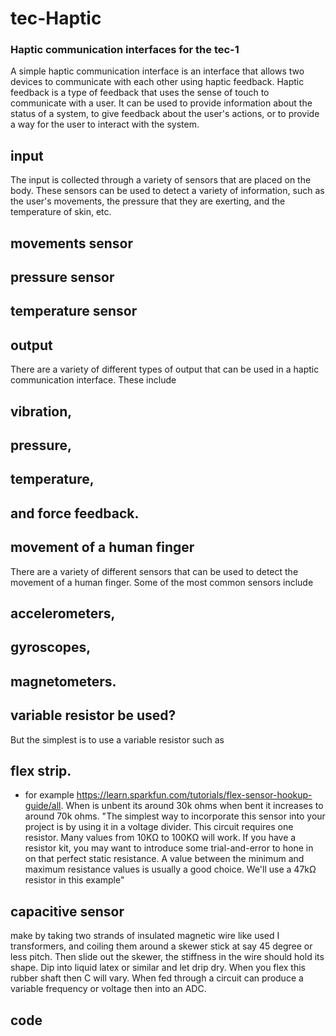 # tec-Haptic

### Haptic communication interfaces for the tec-1

A simple haptic communication interface is an interface that allows two devices to communicate with each other using haptic feedback. Haptic feedback is a type of feedback that uses the sense of touch to communicate with a user. It can be used to provide information about the status of a system, to give feedback about the user's actions, or to provide a way for the user to interact with the system.

## input
The input is collected through a variety of sensors that are placed on the body. These sensors can be used to detect a variety of information, such as the user's movements, the pressure that they are exerting, and the temperature of skin, etc. 
## movements sensor
## pressure sensor
## temperature sensor


## output
There are a variety of different types of output that can be used in a haptic communication interface. These include 
## vibration, 
## pressure, 
## temperature, 
## and force feedback. 



## movement of a human finger
There are a variety of different sensors that can be used to detect the movement of a human finger. Some of the most common sensors include 



## accelerometers, 
## gyroscopes,  
## magnetometers. 
## variable resistor be used? 
But the simplest is to use a variable resistor such as 
## flex strip. 
- for example https://learn.sparkfun.com/tutorials/flex-sensor-hookup-guide/all. 
When is unbent its around 30k ohms when bent it increases to around 70k ohms. 
"The simplest way to incorporate this sensor into your project is by using it in a voltage divider. 
This circuit requires one resistor. 
Many values from 10KΩ to 100KΩ will work. 
If you have a resistor kit, you may want to introduce some trial-and-error to hone in on that perfect static resistance. 
A value between the minimum and maximum resistance values is usually a good choice. We'll use a 47kΩ resistor in this example"

## capacitive sensor 
make by taking two strands of insulated magnetic wire like used I transformers, and coiling them around a skewer stick at say 45 degree or less pitch. Then slide out the skewer, the stiffness in the wire should hold its shape. Dip into liquid latex or similar and let drip dry. When you flex this rubber shaft then C will vary. When fed through a circuit can produce a variable frequency or voltage then into an ADC. 

## code




